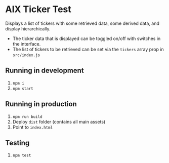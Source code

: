# AIX Ticker Test

Displays a list of tickers with some retrieved data, some derived data, and display hierarchically.

- The ticker data that is displayed can be toggled on/off with switches in the interface.
- The list of tickers to be retrieved can be set via the `tickers` array prop in `src/index.js`

## Running in development

1. `npm i`
1. `npm start`

## Running in production

1. `npm run build`
1. Deploy `dist` folder (contains all main assets)
1. Point to `index.html`

## Testing

1. `npm test`
